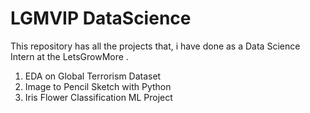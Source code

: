 # LGMVIP DataScience
This repository has all the projects that, i have done as a Data Science Intern at the LetsGrowMore . 



1. EDA on Global Terrorism Dataset
1. Image to Pencil Sketch with Python
1. Iris Flower Classification ML Project
